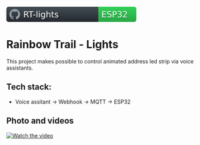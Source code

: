 ![](/docs/badge_rtl.svg)
# Rainbow Trail - Lights

This project makes possible to control animated address led strip via voice assistants.

## Tech stack:
- Voice assitant -> Webhook -> MQTT -> ESP32


## Photo and videos


[![Watch the video](https://i.imgur.com/vKb2F1B.png)](https://youtu.be/vt5fpE0bzSY)
